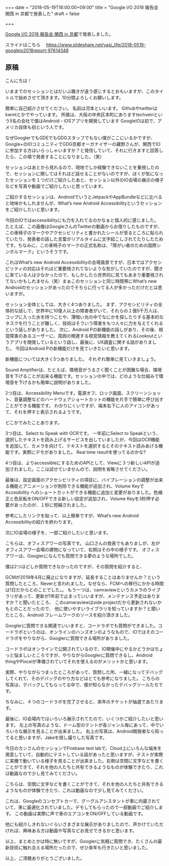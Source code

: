 +++
date = "2018-05-19T18:00:00+09:00"
title = "Google I/O 2018 報告会 関西 in 京都で発表した"
draft = false

+++

[Google I/O 2018 報告会 関西 in 京都](https://gdgkyoto.connpass.com/event/85929/)で発表しました。


スライドはこちら　
https://www.slideshare.net/yasi_life/2018-0519-googleio2018report-97614348


## 原稿

こんにちは！

いままでのセッションとはだいぶ趣きが違う感じするとおもいますが、このタイトルで始めさせて頂きます。10分間よろしくお願いします。


簡単に自己紹介させてください。
名前は河本といいます。
Githubやtwitterはkwmtとかでやっています。
所属は、大阪の中央区本町にありますtechveinという5名の会社で僕はAndroid・iOSアプリを開発しています
GoogleIOは初で、アメリカ自体も初という人です。

なぜGooglerでもGDEでもGDGスタッフでもない僕がここにいるかですが、Google+のIOコミュニティでGDG京都オーガナイザーの藏野さんが、関西でIOに参加する方はいらっしゃいますか？と発信していて、それに行きますと回答したら、この場で発表することになりました。（笑）

セッションはあとから見れるので、現地でしか経験できないことを重視したので、セッションに関してはそれほど話せることがないのですが、ぼくが気になったセッションを１つだけご紹介したあと、セッション以外のIO会場の展示の様子などを写真や動画でご紹介したいと思っています。

ご紹介するセッションは、AndroidでいうとJetpackやAppBundleなどに比べると地味かもしれませんが、What’s new Android Accessibilityというセッションをご紹介したいと思います。

今回のIOではaccessibilityにも力を入れてるのかなぁと個人的に感じました。
たとえば、この画像はGoogleさんのTwitterの動画からお借りしたものですが、この車椅子のマークやアクセシビリティと書かれたシールが至るところに貼られていたり、発表者の話した言葉がリアルタイムに文字起こしされてたりしたためです。ちなみに、この車椅子のマークの正式名称は、「障がい者のための国際シンボルマーク」というそうです。

これはWhat’s new Android Accessibilityの会場風景ですが、日本ではアクセシビリティの対応はそれほど重要視されてないような気がしていたのですが、聞きに来ている人は少なかったので、もしかしたら世界的に見てもあまり重要視されてないかもしれません（笑）まぁこのセッションと同じ時間帯にWhat’s new Androidのセッションがあったのでそちらに行ってる人が多かっただけだとは思いますが。

セッション全体としては、大きく4つありました。
まず、アクセシビリティの全体的な話しで、世界中に10億人以上の障害者がいて、それらの１億5千万人は、コップに入った水を持つことや、薄暗い光の中でなにかを探したりする基本的なタスクを行うことが難しく、技術はそういう障害をもつ人々に力を与えてくれるという話しがありました。
次に、Android Pの新機能の話しがあり、その後、視覚障害のあるユーザーに、周囲の関連する視覚情報を教えてくれるLookoutというアプリを開発しているという話し、最後に、UX調査に関する話がありました。
今回はAndroid Pの新機能だけを見ていきたいと思います。

新機能については大きく5つありました。
それぞれ簡単に見ていきましょう。

Sound Amplifierは、たとえば、環境音がうるさく聞くことが困難な場合、環境音を下げることが出来る機能です。セッションの中では、どのような仕組みで環境音を下げるかも簡単に説明がありました。

2つ目は、Accessibility Menuです。電源オフ、ロック画面、スクリーンショット、音量調整などのハードウェアショートカットの機能を片手で簡単に呼び出すことができる機能です。
わかりにくいですが、端末右下に人のアイコンがあって、それを押すと表示されるようです。

どこかでみたことあります。

3つ目は、Select to Speak with OCRです。
一年前にSelect to Speakという、選択したテキストを読み上げるサービスを出していましたが、今回はOCR機能を追加して、カメラを向けて、テキストを選択するとそのテキスト読みあげる機能です。実際にデモがありました。
Real time resultを使ってるのかな?

4つ目は、よりaccessibleにするためのAPIとして、Viewに３つ新しいAPIが追加されました。ここは試せていませんので、説明を省略させてください。

最後は、設定画面のアクセシビリティの項目に、バイブレーションの調整が出来る機能とアニメーションが削除できる機能が追加され、Volume KeyでAccesibility へのショートカットができる機能に追加と変更がありました。色補正と色反転をON/OFFできる新しい設定が追加され、Volume Keyを3秒押す必要があったのが、１秒に短縮されました。

参考にしたリンクを貼って、以上簡単ですが、What’s new Android Accessibilityの紹介を終わります。

次にIO会場の様子を、一部ご紹介したいと思います。

こちらは、オフィスアワーの写真です。
山口さんの発表でもありましが、左がオフィスアワー会場の建物になっていて、右側はその中の様子です。
オフィスアワーは、Googlerになんでも質問できる夢のような場所でした。

僕は2つほどしか質問できなかったのですが、その質問を紹介すると、

GCMが2019年4月に廃止になりますが、延長することはありませんか？という質問したところ、Neverと言われました。なぜなら、FCMへの移行にかかる時間は1日だからとのことでした。。
もう一つは、camraviewというカメラのライブラリがあって、更新が1年前で止まっていいますが、メンテナンス予定はありますか？と聞いたところ、
このcameraviewはside projectだから更新されないかもとのことだったので、
他に使いやすいライブラリを知っていますか？と聞いたところ、Android フレームワークのソースを紹介頂きました。

Googlerに質問できる関連でいいますと、コードラボでも質問ができました。コードラボというのは、オンラインのハンズオンのようなもので、IOではそのコードラボをやりながら、Googlerに質問できる場所がありました。

コードラボはオンラインで公開されているので、IO開催中にやるかどうかはちょっと悩ましいところですが、やりながらGooglerに質問できるし、Android thingやPixcelが準備されていてそれを使えるのがメリットかと思います。

実際、やりながらつまったところがあって、質問した所、一緒になってデバッグしてくれて、そのデバッグのやり方などはとても参考になりました。
こちらの写真は、デバッグしてもらってる中で、僕が知らなかったデバッグツールたちです。

ちなみに、４つのコードラボを完了させると、来年のチケットが抽選であたります。

最後に、IO会場内ではいろいろ展示されてたので、いくつかご紹介したいと思います。
左上の写真のような、ドーム型のテントが各ジャンル毎にあって、中でいろいろな展示を見ることが出来ました。
右上の写真は、Android開発者なら知ってると思いますが、Jakeを隠し撮りした写真です。

今日のカンさんのセッションでFirebase test labで、Cloud上にいろんな端末を用意していて、自動的にテストしている話があったと思いますが、テストが実際に実機で動いている様子を見ることが出来ました。右側は空間に文字などを書くことができて、それを他の人たちと共有できるようなものが体験できたり、これは動画なので少し見てみてください。


こちらは、空間に文字などを書くことができて、それを他の人たちと共有できるようなものが体験できたり、これは動画なので少し見てみてください。

これは、Googleのコンセプトカーで、グーグルアシスタントが車に内蔵されていて、車に最適化されていました。デモしてもらったので一部動画でご紹介します。
この動画は実際に声で車のエアコンをON/OFFしている動画です。

他にも紹介しきれないぐらいさまざまな展示がありましたので、声かけていただければ、興味ある方は動画や写真などお見せできるかと思います。

以上、まとめとかは特に無いですが、Googlerに気軽に質問でき、たくさんの最新技術に触れ合える場所だったので、ぜひ来年も行きたいと思いました。

以上、ご清聴ありがとうございました。
